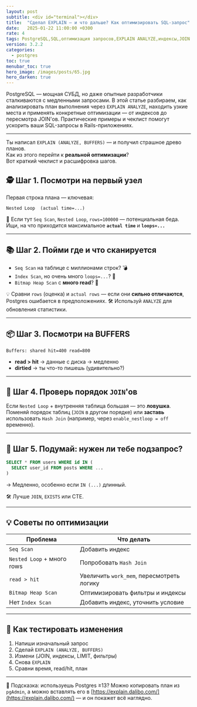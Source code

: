 ```yaml
---
layout: post
subtitle: <div id="terminal"></div>
title:  "Сделал EXPLAIN — и что дальше? Как оптимизировать SQL-запрос"
date:   2025-01-22 11:00:00 +0300
rate: 4
tags: PostgreSQL,SQL,оптимизация запросов,EXPLAIN ANALYZE,индексы,JOIN
version: 3.2.2
categories:
  - postgres
toc: true
menubar_toc: true
hero_image: /images/posts/65.jpg
hero_darken: true
---
```

PostgreSQL — мощная СУБД, но даже опытные разработчики сталкиваются с медленными запросами. В этой статье разбираем, как анализировать план выполнения через `EXPLAIN ANALYZE`, находить узкие места и применять конкретные оптимизации — от индексов до пересмотра JOIN'ов. Практические примеры и чеклист помогут ускорить ваши SQL-запросы в Rails-приложениях.

---

Ты написал `EXPLAIN (ANALYZE, BUFFERS)` — и получил страшное древо планов.  
Как из этого перейти к **реальной оптимизации**?  
Вот краткий чеклист и расшифровка шагов.

## 🕵️ Шаг 1. Посмотри на **первый узел**

Первая строка плана — ключевая:

```text
Nested Loop  (actual time=...)
````

📌 Если тут `Seq Scan`, `Nested Loop`, `rows=100000` — потенциальная беда.
Ищи, на что приходится максимальное **`actual time`** и **`loops=...`**

---

## 📚 Шаг 2. Пойми **где и что сканируется**

* `Seq Scan` на таблице с миллионами строк? 💣
* `Index Scan`, но очень много `loops=...`? 🔁
* `Bitmap Heap Scan` с **много read**? 💾

💡 Сравни `rows` (оценка) и `actual rows` — если они **сильно отличаются**, Postgres ошибается в предположениях.
🛠 Используй `ANALYZE` для обновления статистики.

---

## 📦 Шаг 3. Посмотри на BUFFERS

```text
Buffers: shared hit=400 read=800
```

* **read > hit** → данные с диска → медленно
* **dirtied** → ты что-то пишешь (удивительно?)

---

## 🔄 Шаг 4. Проверь порядок `JOIN`'ов

Если `Nested Loop` + внутренняя таблица большая — это **ловушка**.
Поменяй порядок таблиц (`JOIN` в другом порядке) или **заставь** использовать `Hash Join` (например, через `enable_nestloop = off` временно).

---

## 🧠 Шаг 5. Подумай: нужен ли тебе подзапрос?

```sql
SELECT * FROM users WHERE id IN (
  SELECT user_id FROM posts WHERE ...
)
```

→ Медленно, особенно если `IN (...)` длинный.

🛠 Лучше `JOIN`, `EXISTS` или CTE.

---

## 💡 Советы по оптимизации

| Проблема                   | Что делать                                |
| -------------------------- | ----------------------------------------- |
| `Seq Scan`                 | Добавить индекс                           |
| `Nested Loop` + много rows | Попробовать `Hash Join`                   |
| `read > hit`               | Увеличить `work_mem`, пересмотреть логику |
| `Bitmap Heap Scan`         | Оптимизировать фильтры и индексы          |
| Нет `Index Scan`           | Добавить индекс, уточнить условие         |

---

## 🧪 Как тестировать изменения

1. Напиши изначальный запрос
2. Сделай `EXPLAIN (ANALYZE, BUFFERS)`
3. Измени (JOIN, индексы, LIMIT, фильтры)
4. Снова `EXPLAIN`
5. Сравни время, read/hit, план

---

💬 Подсказка: используешь Postgres ≥13? Можно копировать план из `pgAdmin`, а можно вставлять его в [https://explain.dalibo.com/](https://explain.dalibo.com/) — и он покажет всё наглядно.

